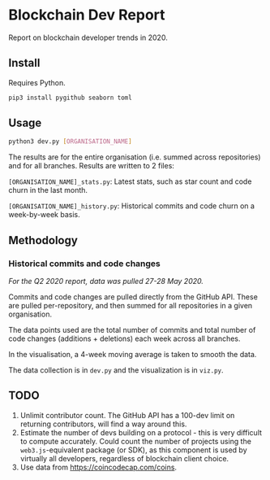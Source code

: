# Blockchain Dev Report

Report on blockchain developer trends in 2020.

## Install

Requires Python.

```sh
pip3 install pygithub seaborn toml
```

## Usage

```sh
python3 dev.py [ORGANISATION_NAME]
```

The results are for the entire organisation (i.e. summed across repositories) and for all branches. Results are written to 2 files:

`[ORGANISATION_NAME]_stats.py`: Latest stats, such as star count and code churn in the last month.

`[ORGANISATION_NAME]_history.py`: Historical commits and code churn on a week-by-week basis.


## Methodology

### Historical commits and code changes

*For the Q2 2020 report, data was pulled 27-28 May 2020.*

Commits and code changes are pulled directly from the GitHub API. These are pulled per-repository, and then summed for all repositories in a given organisation.

The data points used are the total number of commits and total number of code changes (additions + deletions) each week across all branches.

In the visualisation, a 4-week moving average is taken to smooth the data.

The data collection is in `dev.py` and the visualization is in `viz.py`.

## TODO

1. Unlimit contributor count. The GitHub API has a 100-dev limit on returning contributors, will find a way around this.
2. Estimate the number of devs building on a protocol - this is very difficult to compute accurately. Could count the number of projects using the `web3.js`-equivalent package (or SDK), as this component is used by virtually all developers, regardless of blockchain client choice.
3. Use data from https://coincodecap.com/coins.